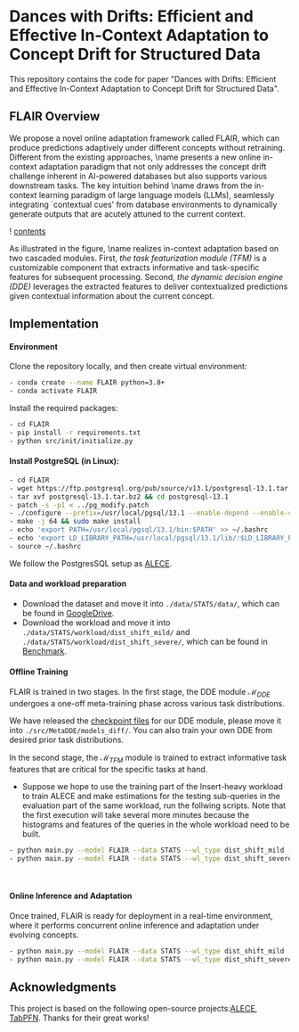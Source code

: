 # Dances with Drifts: Efficient and Effective In-Context Adaptation to Concept Drift for Structured Data

This repository contains the code for paper "Dances with Drifts: Efficient and Effective In-Context Adaptation to Concept Drift for Structured Data".

## FLAIR Overview

We propose a novel online adaptation framework called FLAIR, which can produce predictions adaptively under different concepts without retraining. Different from the existing approaches, \name presents a new online in-context adaptation paradigm that not only addresses the concept drift challenge inherent in AI-powered databases but also supports various downstream tasks. The key intuition behind \name draws from the in-context learning paradigm of large language models (LLMs), seamlessly integrating `contextual cues' from database environments to dynamically generate outputs that are acutely attuned to the current context.

! [contents](./fig/Framework.pdf)

As illustrated in the figure, \name realizes in-context adaptation based on two cascaded modules. First, *the task featurization module (TFM)* is a customizable component that extracts informative and task-specific features for subsequent processing. Second, *the dynamic decision engine (DDE)* leverages the extracted features to deliver contextualized predictions given contextual information about the current concept.

## Implementation

#### Environment

Clone the repository locally, and then create virtual environment:

```bash
- conda create --name FLAIR python=3.8+
- conda activate FLAIR
```

Install the required packages:

```bash
- cd FLAIR
- pip install -r requirements.txt
- python src/init/initialize.py
```

#### Install PostgreSQL (in Linux):

```bash
- cd FLAIR
- wget https://ftp.postgresql.org/pub/source/v13.1/postgresql-13.1.tar.bz2
- tar xvf postgresql-13.1.tar.bz2 && cd postgresql-13.1
- patch -s -p1 < ../pg_modify.patch
- ./configure --prefix=/usr/local/pgsql/13.1 --enable-depend --enable-cassert --enable-debug CFLAGS="-ggdb -O0"
- make -j 64 && sudo make install
- echo 'export PATH=/usr/local/pgsql/13.1/bin:$PATH' >> ~/.bashrc
- echo 'export LD_LIBRARY_PATH=/usr/local/pgsql/13.1/lib/:$LD_LIBRARY_PATH' >> ~/.bashrc
- source ~/.bashrc
```

We follow the PostgresSQL setup as [ALECE](https://github.com/pfl-cs/ALECE).

#### Data and workload preparation

* Download the dataset and move it into `./data/STATS/data/`, which can be found in [GoogleDrive](https://drive.google.com/file/d/1DEbplYxjyu_w-NDqvKfXO3i9Ug5X4TuQ/view?usp=sharing).
* Download the workload and move it into `./data/STATS/workload/dist_shift_mild/` and `./data/STATS/workload/dist_shift_severe/`, which can be found in [Benchmark](https://drive.google.com/file/d/1la2GrR0F32GGmKE7TnNujx4K9-esS6wK/view?usp=sharing).

#### Offline Training

FLAIR is trained in two stages. In the first stage, the DDE module $\mathcal{M}_{DDE}$ undergoes a one-off meta-training phase across various task distributions.

We have released the [checkpoint files](https://drive.google.com/file/d/1jzbdo3SFrVx9zp954ejdfq9AtncRivb8/view?usp=sharing) for our DDE module, please move it into `./src/MetaDDE/models_diff/`. You can also train your own DDE from desired prior task distributions.

In the second stage, the $\mathcal{M}_{TFM}$ module is trained to extract informative task features that are critical for the specific tasks at hand.

- Suppose we hope to use the training part of the Insert-heavy workload to train ALECE and make estimations for the testing sub-queries in the evaluation part of the same workload, run the follwing scripts. Note that the first execution will take several more minutes because the histograms and features of the queries in the whole workload need to be built.

```bash
- python main.py --model FLAIR --data STATS --wl_type dist_shift_mild --tfm_train 1
- python main.py --model FLAIR --data STATS --wl_type dist_shift_severe --tfm_train 1
```

&nbsp;&nbsp;&nbsp;&nbsp;&nbsp;&nbsp;

#### Online Inference and Adaptation

Once trained, FLAIR is ready for deployment in a real-time environment, where it performs concurrent online inference and adaptation under evolving concepts.

```bash
- python main.py --model FLAIR --data STATS --wl_type dist_shift_mild --adapt_reg True --stack_size 80
- python main.py --model FLAIR --data STATS --wl_type dist_shift_severe --adapt_reg True --stack_size 80
```

## Acknowledgments

This project is based on the following open-source projects:[ALECE](https://github.com/pfl-cs/ALECE), [TabPFN](https://github.com/automl/TabPFN). Thanks for their great works!
